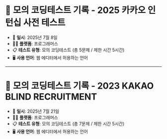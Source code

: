 # 🧪 모의 코딩테스트 기록 - 2025 카카오 인턴십 사전 테스트

- 📅 **일시**: 2025년 7월 8일  
- 🧑‍💻 **플랫폼**: 프로그래머스  
- 📋 **테스트 유형**: 모의 코딩테스트 (총 5문제 / 제한 시간 5시간)  
- 🖥 **사용 언어**: 웹 에디터에서 허용하는 언어

---

# 🧪 모의 코딩테스트 기록 - 2023 KAKAO BLIND RECRUITMENT

- 📅 **일시**: 2025년 7월 21일  
- 🧑‍💻 **플랫폼**: 프로그래머스  
- 📋 **테스트 유형**: 모의 코딩테스트 (총 7문제 / 제한 시간 5시간)  
- 🖥 **사용 언어**: 웹 에디터에서 허용하는 언어
